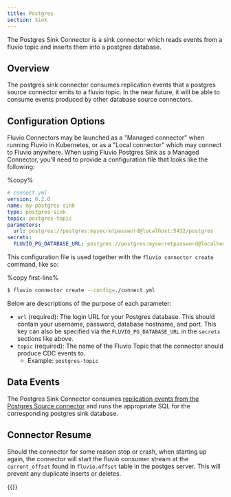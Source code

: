```yaml
---
title: Postgres
section: Sink
---
```


The Postgres Sink Connector is a sink connector which reads events from a
fluvio topic and inserts them into a postgres database.

## Overview

The postgres sink connector consumes replication events that a postgres
source connector emits to a fluvio topic. In the near future, it will be able
to consume events produced by other database source connectors.


## Configuration Options

Fluvio Connectors may be launched as a "Managed connector" when running Fluvio
in Kubernetes, or as a "Local connector" which may connect to Fluvio anywhere.
When using Fluvio Postgres Sink as a Managed Connector, you'll need to provide a
configuration file that looks like the following:

%copy%
```yaml
# connect.yml
version: 0.2.0
name: my-postgres-sink
type: postgres-sink
topic: postgres-topic
parameters:
  url: postgres://postgres:mysecretpassword@localhost:5432/postgres
secrets:
  FLUVIO_PG_DATABASE_URL: postgres://postgres:mysecretpassword@localhost:5432/postgres
```

This configuration file is used together with the `fluvio connector create` command, like so:

%copy first-line%
```bash
$ fluvio connector create --config=./connect.yml
```

Below are descriptions of the purpose of each parameter:

- `url` (required): The login URL for your Postgres database. This should contain
  your username, password, database hostname, and port. This key can also be specified
 via the `FLUVIO_PG_DATABASE_URL` in the `secrets` sections like above.
- `topic` (required): The name of the Fluvio Topic that the connector should
  produce CDC events to.
  - Example: `postgres-topic`

## Data Events

The Postgres Sink Connector consumes [replication events from the Postgres
Source connector](/connectors/sources/postgresql/#data-events) and runs the
appropriate SQL for the corresponding postgres sink database.

## Connector Resume

Should the connector for some reason stop or crash, when starting up again, the
connector will start the fluvio consumer stream at the `current_offset` found
in `fluvio.offset` table in the postges server. This will prevent any duplicate
inserts or deletes.

{{<changelog file="connectors/rust-connectors/sinks/postgres/">}}
